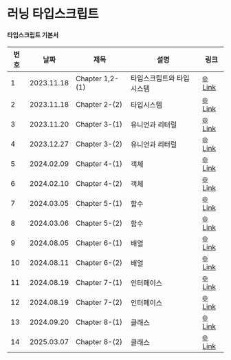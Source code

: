 # 러닝 타입스크립트

#### 타입스크립트 기본서
| 번호 | 날짜         | 제목              | 설명            | 링크   |
|----|------------|-----------------|---------------|--------|
| 1  | 2023.11.18 | Chapter 1,2-(1) | 타입스크립트와 타입시스템 | [🌐Link](https://indigochi1d.tistory.com/2) |
| 2  | 2023.11.18 | Chapter 2-(2)   | 타입시스템         | [🌐Link](https://indigochi1d.tistory.com/3) |
| 3  | 2023.11.20 | Chapter 3-(1)   | 유니언과 리터럴      | [🌐Link](https://indigochi1d.tistory.com/5) |
| 4  | 2023.12.27 | Chapter 3-(2)   | 유니언과 리터럴      | [🌐Link](https://indigochi1d.tistory.com/9) |
| 5  | 2024.02.09 | Chapter 4-(1)   | 객체            | [🌐Link](https://indigochi1d.tistory.com/27) |
| 6  | 2024.02.10 | Chapter 4-(2)   | 객체            | [🌐Link](https://indigochi1d.tistory.com/28) |
| 7  | 2024.03.05 | Chapter 5-(1)   | 함수            | [🌐Link](https://indigochi1d.tistory.com/29) |
| 8  | 2024.03.06 | Chapter 5-(2)   | 함수            | [🌐Link](https://indigochi1d.tistory.com/31) |
| 9  | 2024.08.05 | Chapter 6-(1)   | 배열            | [🌐Link](https://indigochi1d.tistory.com/33) |
| 10 | 2024.08.11 | Chapter 6-(2)   | 배열            | [🌐Link](https://indigochi1d.tistory.com/34) |
| 11 | 2024.08.19 | Chapter 7-(1)   | 인터페이스         | [🌐Link](https://indigochi1d.tistory.com/36) |
| 12 | 2024.08.19 | Chapter 7-(2)   | 인터페이스         | [🌐Link](https://indigochi1d.tistory.com/37) |
| 13 | 2024.09.20 | Chapter 8-(1)   | 클래스           |  [🌐Link](https://indigochi1d.tistory.com/39) |
| 14 | 2025.03.07 | Chapter 8-(2)   | 클래스           |  [🌐Link](https://indigochi1d.tistory.com/42) |

